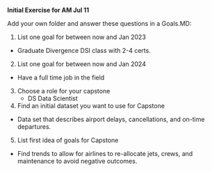 **Initial Exercise for AM Jul 11**

Add your own folder and answer these questions in a Goals.MD:

1. List one goal for between now and Jan 2023
  * Graduate Divergence DSI class with 2-4 certs.
2. List one goal for between now and Jan 2024
  * Have a full time job in the field
3. Choose a role for your capstone
   * DS Data Scientist
4. Find an initial dataset you want to use for Capstone
  * Data set that describes airport delays, cancellations, and on-time departures.
5. List first idea of goals for Capstone
  * Find trends to allow for airlines to re-allocate jets, crews, and maintenance to avoid negative outcomes.
